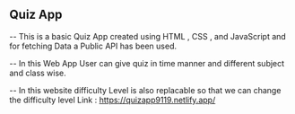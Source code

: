 ## Quiz App
-- This is a basic Quiz App created using HTML , CSS , and JavaScript and for fetching Data a Public API has been used.


-- In this Web App User can give quiz in time manner and different subject and class wise.


-- In this website difficulty Level is also replacable so that we can change the difficulty level 
 Link : https://quizapp9119.netlify.app/
 

